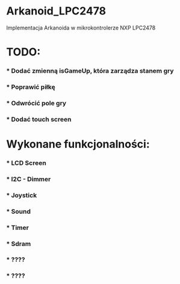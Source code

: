 # Arkanoid_LPC2478
Implementacja Arkanoida w mikrokontrolerze NXP LPC2478
# TODO:

### * Dodać zmienną isGameUp, która zarządza stanem gry

### * Poprawić piłkę

### * Odwrócić pole gry

### * Dodać touch screen

# Wykonane funkcjonalności:

### * LCD Screen
### * I2C - Dimmer
### * Joystick
### * Sound
### * Timer
### * Sdram
### * ????
### * ????
